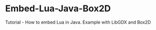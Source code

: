 Embed-Lua-Java-Box2D
====================

Tutorial - How to embed Lua in Java. Example with LibGDX and Box2D